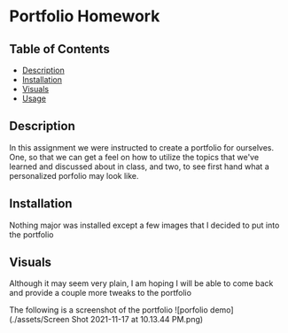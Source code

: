 # Portfolio Homework

## Table of Contents
- [Description](#description)
- [Installation](#installation)
- [Visuals](#visuals)
- [Usage](#usage)

## Description
In this assignment we were instructed to create a portfolio for ourselves. One, so that we can get a feel on how to utilize the topics that we've learned and discussed about in class, and two, to see first hand what a personalized porfolio may look like.

## Installation
Nothing major was installed except a few images that I decided to put into the portfolio

## Visuals
Although it may seem very plain, I am hoping I will be able to come back and provide a couple more tweaks to the portfolio

The following is a screenshot of the portfolio
![porfolio demo](./assets/Screen Shot 2021-11-17 at 10.13.44 PM.png)